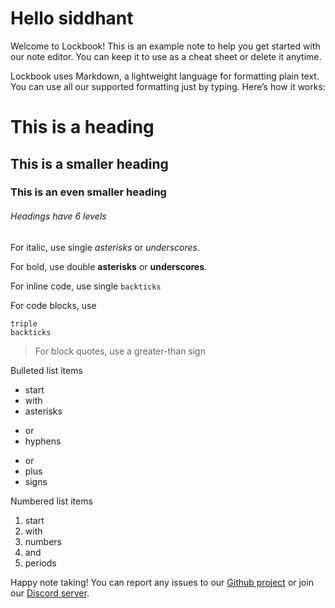 # Hello siddhant

Welcome to Lockbook! This is an example note to help you get started with our note editor. You can keep it to use as a cheat sheet or delete it anytime.

Lockbook uses Markdown, a lightweight language for formatting plain text. You can use all our supported formatting just by typing. Here’s how it works:

# This is a heading

## This is a smaller heading

### This is an even smaller heading

###### Headings have 6 levels

For italic, use single *asterisks* or _underscores_.

For bold, use double **asterisks** or __underscores__.

For inline code, use single `backticks`

For code blocks, use
```
triple
backticks
```

>For block quotes,
use a greater-than sign

Bulleted list items
* start
* with
* asterisks
- or
- hyphens
+ or
+ plus
+ signs

Numbered list items
1. start
2. with
3. numbers
4. and
5. periods

Happy note taking! You can report any issues to our [Github project](https://github.com/lockbook/lockbook/issues/new) or join our [Discord server](https://discord.gg/qv9fmAZCm6).